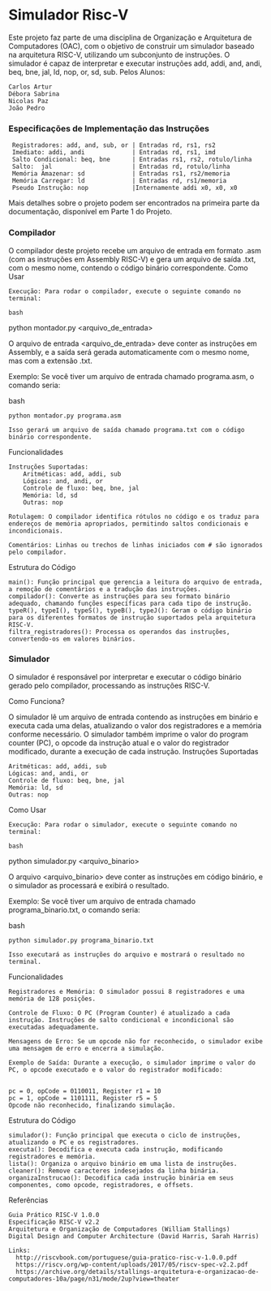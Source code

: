 # Simulador Risc-V

Este projeto faz parte de uma disciplina de Organização e Arquitetura de Computadores (OAC), com o objetivo de construir um simulador baseado na arquitetura RISC-V, utilizando um subconjunto de instruções. O simulador é capaz de interpretar e executar instruções add, addi, and, andi, beq, bne, jal, ld, nop, or, sd, sub.
Pelos Alunos:

    Carlos Artur
    Débora Sabrina
    Nicolas Paz
    João Pedro

### Especificações de Implementação das Instruções

     Registradores: add, and, sub, or | Entradas rd, rs1, rs2
     Imediato: addi, andi             | Entradas rd, rs1, imd
     Salto Condicional: beq, bne      | Entradas rs1, rs2, rotulo/linha
     Salto:  jal                      | Entradas rd, rotulo/linha
     Memória Amazenar: sd             | Entradas rs1, rs2/memoria
     Memória Carregar: ld             | Entradas rd, rs1/memoria
     Pseudo Instrução: nop            |Internamente addi x0, x0, x0

Mais detalhes sobre o projeto podem ser encontrados na primeira parte da documentação, disponível em Parte 1 do Projeto.

### Compilador

O compilador deste projeto recebe um arquivo de entrada em formato .asm (com as instruções em Assembly RISC-V) e gera um arquivo de saída .txt, com o mesmo nome, contendo o código binário correspondente.
Como Usar

    Execução: Para rodar o compilador, execute o seguinte comando no terminal:

    bash

python montador.py <arquivo_de_entrada>

O arquivo de entrada <arquivo_de_entrada> deve conter as instruções em Assembly, e a saída será gerada automaticamente com o mesmo nome, mas com a extensão .txt.

Exemplo: Se você tiver um arquivo de entrada chamado programa.asm, o comando seria:

bash

    python montador.py programa.asm

    Isso gerará um arquivo de saída chamado programa.txt com o código binário correspondente.

Funcionalidades

    Instruções Suportadas:
        Aritméticas: add, addi, sub
        Lógicas: and, andi, or
        Controle de fluxo: beq, bne, jal
        Memória: ld, sd
        Outras: nop

    Rotulagem: O compilador identifica rótulos no código e os traduz para endereços de memória apropriados, permitindo saltos condicionais e incondicionais.

    Comentários: Linhas ou trechos de linhas iniciados com # são ignorados pelo compilador.

Estrutura do Código

    main(): Função principal que gerencia a leitura do arquivo de entrada, a remoção de comentários e a tradução das instruções.
    compilador(): Converte as instruções para seu formato binário adequado, chamando funções específicas para cada tipo de instrução.
    typeR(), typeI(), typeS(), typeB(), typeJ(): Geram o código binário para os diferentes formatos de instrução suportados pela arquitetura RISC-V.
    filtra_registradores(): Processa os operandos das instruções, convertendo-os em valores binários.

### Simulador

O simulador é responsável por interpretar e executar o código binário gerado pelo compilador, processando as instruções RISC-V.

Como Funciona?

O simulador lê um arquivo de entrada contendo as instruções em binário e executa cada uma delas, atualizando o valor dos registradores e a memória conforme necessário. O simulador também imprime o valor do program counter (PC), o opcode da instrução atual e o valor do registrador modificado, durante a execução de cada instrução.
Instruções Suportadas

    Aritméticas: add, addi, sub
    Lógicas: and, andi, or
    Controle de fluxo: beq, bne, jal
    Memória: ld, sd
    Outras: nop

Como Usar

    Execução: Para rodar o simulador, execute o seguinte comando no terminal:

    bash

python simulador.py <arquivo_binario>

O arquivo <arquivo_binario> deve conter as instruções em código binário, e o simulador as processará e exibirá o resultado.

Exemplo: Se você tiver um arquivo de entrada chamado programa_binario.txt, o comando seria:

bash

    python simulador.py programa_binario.txt

    Isso executará as instruções do arquivo e mostrará o resultado no terminal.

Funcionalidades

    Registradores e Memória: O simulador possui 8 registradores e uma memória de 128 posições.

    Controle de Fluxo: O PC (Program Counter) é atualizado a cada instrução. Instruções de salto condicional e incondicional são executadas adequadamente.

    Mensagens de Erro: Se um opcode não for reconhecido, o simulador exibe uma mensagem de erro e encerra a simulação.

    Exemplo de Saída: Durante a execução, o simulador imprime o valor do PC, o opcode executado e o valor do registrador modificado:


    pc = 0, opCode = 0110011, Register r1 = 10
    pc = 1, opCode = 1101111, Register r5 = 5
    Opcode não reconhecido, finalizando simulação.

Estrutura do Código

    simulador(): Função principal que executa o ciclo de instruções, atualizando o PC e os registradores.
    executa(): Decodifica e executa cada instrução, modificando registradores e memória.
    lista(): Organiza o arquivo binário em uma lista de instruções.
    cleaner(): Remove caracteres indesejados da linha binária.
    organizaInstrucao(): Decodifica cada instrução binária em seus componentes, como opcode, registradores, e offsets.


Referências

    Guia Prático RISC-V 1.0.0
    Especificação RISC-V v2.2
    Arquitetura e Organização de Computadores (William Stallings)
    Digital Design and Computer Architecture (David Harris, Sarah Harris)

    Links:
      http://riscvbook.com/portuguese/guia-pratico-risc-v-1.0.0.pdf
      https://riscv.org/wp-content/uploads/2017/05/riscv-spec-v2.2.pdf
      https://archive.org/details/stallings-arquitetura-e-organizacao-de-computadores-10a/page/n31/mode/2up?view=theater 

